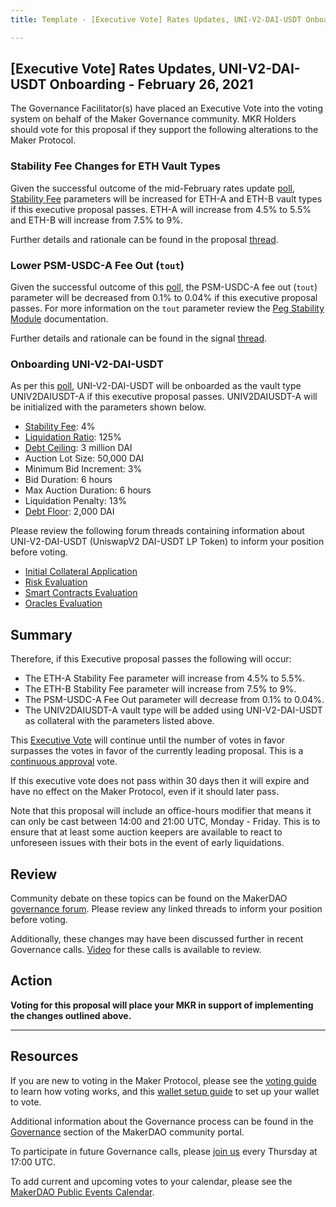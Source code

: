 ```yaml
---
title: Template - [Executive Vote] Rates Updates, UNI-V2-DAI-USDT Onboarding - February 26, 2021

---
```

## [Executive Vote] Rates Updates, UNI-V2-DAI-USDT Onboarding - February 26, 2021

The Governance Facilitator(s) have placed an Executive Vote into the voting system on behalf of the Maker Governance community. MKR Holders should vote for this proposal if they support the following alterations to the Maker Protocol.

### Stability Fee Changes for ETH Vault Types

Given the successful outcome of the mid-February rates update [poll](https://vote.makerdao.com/polling/QmWN699J#poll-detail), [Stability Fee](https://community-development.makerdao.com/en/learn/governance/param-stability-fee) parameters will be increased for ETH-A and ETH-B vault types if this executive proposal passes. ETH-A will increase from 4.5% to 5.5% and ETH-B will increase from 7.5% to 9%. 

Further details and rationale can be found in the proposal [thread](https://forum.makerdao.com/t/mid-month-rates-changes-proposal-19-feb-2021/6660).

### Lower PSM-USDC-A Fee Out (`tout`)

Given the successful outcome of this [poll](https://vote.makerdao.com/polling/QmRchZFD?network=mainnet), the PSM-USDC-A fee out (`tout`) parameter will be decreased from 0.1% to 0.04% if this executive proposal passes. For more information on the `tout` parameter review the [Peg Stability Module](https://community-development.makerdao.com/en/learn/governance/module-psm) documentation.

Further details and rationale can be found in the signal [thread](https://forum.makerdao.com/t/signal-request-lower-psm-usdc-a-tout-parameter/6447).

### Onboarding UNI-V2-DAI-USDT

As per this [poll](https://vote.makerdao.com/polling/QmfQAWop?network=mainnet), UNI-V2-DAI-USDT will be onboarded as the vault type UNIV2DAIUSDT-A if this executive proposal passes. UNIV2DAIUSDT-A will be initialized with the parameters shown below.

* [Stability Fee](https://community-development.makerdao.com/en/learn/governance/param-stability-fee): 4%
* [Liquidation Ratio](https://community-development.makerdao.com/en/learn/governance/param-liquidation-ratio): 125%
* [Debt Ceiling](https://community-development.makerdao.com/en/learn/governance/param-debt-ceiling): 3 million DAI
* Auction Lot Size: 50,000 DAI
* Minimum Bid Increment: 3%
* Bid Duration: 6 hours
* Max Auction Duration: 6 hours
* Liquidation Penalty: 13%
* [Debt Floor](https://community-development.makerdao.com/en/learn/governance/param-debt-floor): 2,000 DAI

Please review the following forum threads containing information about UNI-V2-DAI-USDT (UniswapV2 DAI-USDT LP Token) to inform your position before voting.
* [Initial Collateral Application](https://forum.makerdao.com/t/uni-v2-dai-usdt-mip6-collateral-onboarding-application/5865)
* [Risk Evaluation](https://forum.makerdao.com/t/uni-v2-dai-usdt-collateral-onboarding-risk-evaluation/6659)
* [Smart Contracts Evaluation](https://forum.makerdao.com/t/uni-v2-dai-usdt-erc20-token-smart-contract-technical-assessment/6624)
* [Oracles Evaluation](https://forum.makerdao.com/t/uni-v2-dai-usdt-collateral-onboarding-oracle-assessments-mip10c3-sp28/6674)

## Summary

Therefore, if this Executive proposal passes the following will occur:
* The ETH-A Stability Fee parameter will increase from 4.5% to 5.5%.
* The ETH-B Stability Fee parameter will increase from 7.5% to 9%.
* The PSM-USDC-A Fee Out parameter will decrease from 0.1% to 0.04%.
* The UNIV2DAIUSDT-A vault type will be added using UNI-V2-DAI-USDT as collateral with the parameters listed above.

This [Executive Vote](https://community-development.makerdao.com/en/learn/governance/on-chain-gov) will continue until the number of votes in favor surpasses the votes in favor of the currently leading proposal. This is a [continuous approval](https://community-development.makerdao.com/en/learn/governance/how-voting-works) vote. 

If this executive vote does not pass within 30 days then it will expire and have no effect on the Maker Protocol, even if it should later pass. 

Note that this proposal will include an office-hours modifier that means it can only be cast between 14:00 and 21:00 UTC, Monday - Friday. This is to ensure that at least some auction keepers are available to react to unforeseen issues with their bots in the event of early liquidations.


## Review

Community debate on these topics can be found on the MakerDAO [governance forum](https://forum.makerdao.com/). Please review any linked threads to inform your position before voting.

Additionally, these changes may have been discussed further in recent Governance calls. [Video](https://www.youtube.com/playlist?list=PLLzkWCj8ywWNq5-90-Id6VPSsrk4OWVan) for these calls is available to review.

## Action

**Voting for this proposal will place your MKR in support of implementing the changes outlined above.**

---

## Resources

If you are new to voting in the Maker Protocol, please see the [voting guide](https://community-development.makerdao.com/en/learn/governance/how-voting-works/) to learn how voting works, and this [wallet setup guide](https://community-development.makerdao.com/en/learn/governance/voting-setup/) to set up your wallet to vote.

Additional information about the Governance process can be found in the [Governance](https://community-development.makerdao.com/en/learn/governance) section of the MakerDAO community portal.

To participate in future Governance calls, please [join us](https://github.com/makerdao/community/tree/master/governance/governance-and-risk-meetings) every Thursday at 17:00 UTC.

To add current and upcoming votes to your calendar, please see the [MakerDAO Public Events Calendar](https://calendar.google.com/calendar/embed?src=makerdao.com_3efhm2ghipksegl009ktniomdk%40group.calendar.google.com&ctz=UTC&mode=week&showCalendars=0&showPrint=0).
